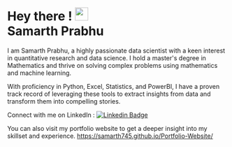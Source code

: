 
<h1>
  Hey there !
  <img src="https://media.giphy.com/media/hvRJCLFzcasrR4ia7z/giphy.gif", width="30" height="30"/> <br>
   Samarth Prabhu
</h1>

I am Samarth Prabhu, a highly passionate data scientist with a keen interest in quantitative research and data science. I hold a master's degree in Mathematics and thrive on solving complex problems using mathematics and machine learning.

With proficiency in Python, Excel, Statistics, and PowerBI, I have a proven track record of leveraging these tools to extract insights from data and transform them into compelling stories. <br>

 Connect with me on LinkedIn : [![Linkedin Badge](https://img.shields.io/badge/-Samarth-blue?style=flat&logo=Linkedin&logoColor=white)](http://www.linkedin.com/in/samarth-prabhu) <br>
 
 
You can also visit my portfolio website to get a deeper insight into my skillset and experience. <a target="_blank">https://samarth745.github.io/Portfolio-Website/</a>

